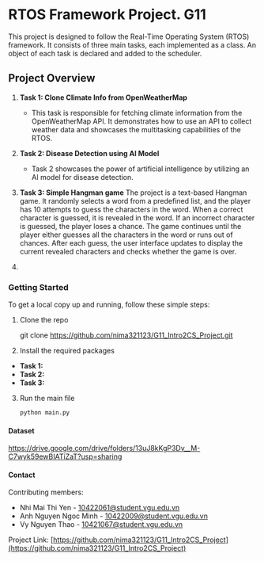 
# RTOS Framework Project. G11 

This project is designed to follow the Real-Time Operating System (RTOS) framework. It consists of three main tasks, each implemented as a class. An object of each task is declared and added to the scheduler.

## Project Overview

1. **Task 1: Clone Climate Info from OpenWeatherMap**
   - This task is responsible for fetching climate information from the OpenWeatherMap API. It demonstrates how to use an API to collect weather data and showcases the multitasking capabilities of the RTOS.

2. **Task 2: Disease Detection using AI Model**
   - Task 2 showcases the power of artificial intelligence by utilizing an AI model for disease detection. 

3. **Task 3: Simple Hangman game** The project is a text-based Hangman game. It randomly selects a word from a predefined list, and the player has 10 attempts to guess the characters in the word. When a correct character is guessed, it is revealed in the word. If an incorrect character is guessed, the player loses a chance. The game continues until the player either guesses all the characters in the word or runs out of chances. After each guess, the user interface updates to display the current revealed characters and checks whether the game is over.
4. 
### Getting Started

To get a local copy up and running, follow these simple steps:

1. Clone the repo
  
   git clone https://github.com/nima321123/G11_Intro2CS_Project.git
  

2. Install the required packages

- **Task 1:**
- **Task 2:**
- **Task 3:**
  

3. Run the main file
   ```sh
   python main.py
   ```
#### Dataset 
https://drive.google.com/drive/folders/13uJ8kKgP3Dv__M-C7wyk59ewBIATiZaT?usp=sharing

#### Contact

Contributing members:

- Nhi Mai Thi Yen - 10422061@student.vgu.edu.vn
- Anh Nguyen Ngoc Minh - 10422009@student.vgu.edu.vn
- Vy Nguyen Thao - 10421067@student.vgu.edu.vn

Project Link: [https://github.com/nima321123/G11_Intro2CS_Project](https://github.com/nima321123/G11_Intro2CS_Project)

